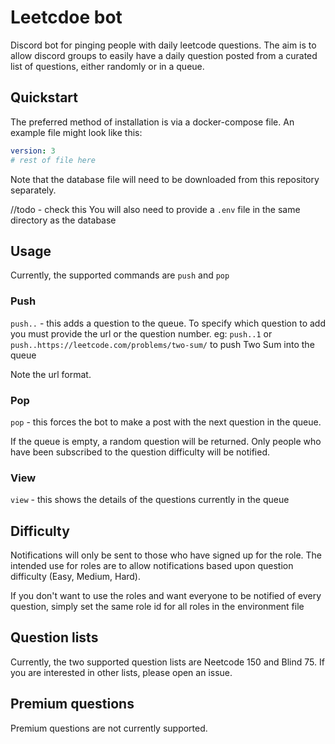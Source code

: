# Leetcdoe bot
Discord bot for pinging people with daily leetcode questions.
The aim is to allow discord groups to easily have a daily question posted from a curated 
list of questions, either randomly or in a queue. 

## Quickstart
The preferred method of installation is via a docker-compose file. 
An example file might look like this:
```yaml
version: 3
# rest of file here
```
Note that the database file will need to be downloaded from this repository separately.

//todo - check this
You will also need to provide a `.env` file in the same directory as the database  

## Usage
Currently, the supported commands are `push` and `pop`

### Push

`push..` - this adds a question to the queue. To specify which question to add you must provide the url
or the question number. eg: `push..1` or `push..https://leetcode.com/problems/two-sum/`
to push Two Sum into the queue

Note the url format.

### Pop
`pop` - this forces the bot to make a post with the next question in the queue.

If the queue is empty, a random question will be returned. 
Only people who have been subscribed to the question difficulty will be notified.

### View
`view` - this shows the details of the questions currently in the queue

## Difficulty
Notifications will only be sent to those who have signed up for the role. 
The intended use for roles are to allow notifications based upon question difficulty
(Easy, Medium, Hard).

If you don't want to use the roles and want everyone to be notified of every
question, simply set the same role id for all roles in the environment file

## Question lists
Currently, the two supported question lists are Neetcode 150 and Blind 75.
If you are interested in other lists, please open an issue. 

## Premium questions
Premium questions are not currently supported. 